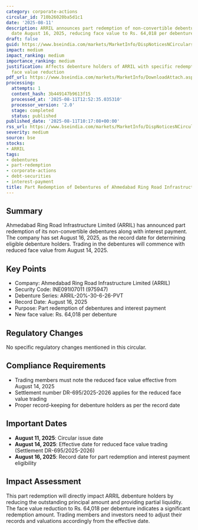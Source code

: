 ```yaml
---
category: corporate-actions
circular_id: 710b26020ba5d1c1
date: '2025-08-11'
description: ARRIL announces part redemption of non-convertible debentures with record
  date August 16, 2025, reducing face value to Rs. 64,018 per debenture.
draft: false
guid: https://www.bseindia.com/markets/MarketInfo/DispNoticesNCirculars.aspx?Noticeid={CD8FEFAA-51EF-4C22-8EA7-BED82DF43140}&noticeno=20250811-16&dt=08/11/2025&icount=16&totcount=42&flag=0
impact: medium
impact_ranking: medium
importance_ranking: medium
justification: Affects debenture holders of ARRIL with specific redemption terms and
  face value reduction
pdf_url: https://www.bseindia.com/markets/MarketInfo/DownloadAttach.aspx?id=20250811-16&attachedId=
processing:
  attempts: 1
  content_hash: 3b449147b9613f15
  processed_at: '2025-08-11T12:52:35.035310'
  processor_version: '2.0'
  stage: completed
  status: published
published_date: '2025-08-11T10:17:08+00:00'
rss_url: https://www.bseindia.com/markets/MarketInfo/DispNoticesNCirculars.aspx?Noticeid={CD8FEFAA-51EF-4C22-8EA7-BED82DF43140}&noticeno=20250811-16&dt=08/11/2025&icount=16&totcount=42&flag=0
severity: medium
source: bse
stocks:
- ARRIL
tags:
- debentures
- part-redemption
- corporate-actions
- debt-securities
- interest-payment
title: Part Redemption of Debentures of Ahmedabad Ring Road Infrastructure Limited
---
```


## Summary

Ahmedabad Ring Road Infrastructure Limited (ARRIL) has announced part redemption of its non-convertible debentures along with interest payment. The company has set August 16, 2025, as the record date for determining eligible debenture holders. Trading in the debentures will commence with reduced face value from August 14, 2025.

## Key Points

- Company: Ahmedabad Ring Road Infrastructure Limited (ARRIL)
- Security Code: INE091I07011 (975947)
- Debenture Series: ARRIL-20%-30-6-26-PVT
- Record Date: August 16, 2025
- Purpose: Part redemption of debentures and interest payment
- New face value: Rs. 64,018 per debenture

## Regulatory Changes

No specific regulatory changes mentioned in this circular.

## Compliance Requirements

- Trading members must note the reduced face value effective from August 14, 2025
- Settlement number DR-695/2025-2026 applies for the reduced face value trading
- Proper record-keeping for debenture holders as per the record date

## Important Dates

- **August 11, 2025**: Circular issue date
- **August 14, 2025**: Effective date for reduced face value trading (Settlement DR-695/2025-2026)
- **August 16, 2025**: Record date for part redemption and interest payment eligibility

## Impact Assessment

This part redemption will directly impact ARRIL debenture holders by reducing the outstanding principal amount and providing partial liquidity. The face value reduction to Rs. 64,018 per debenture indicates a significant redemption amount. Trading members and investors need to adjust their records and valuations accordingly from the effective date.